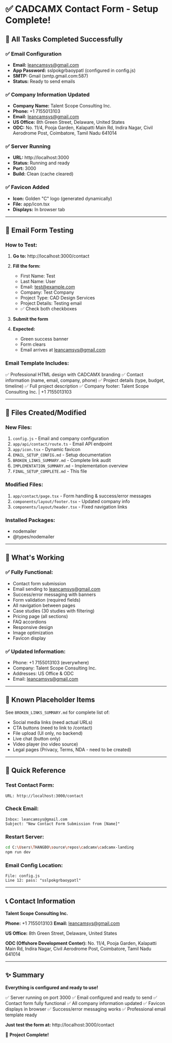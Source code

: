 # ✅ CADCAMX Contact Form - Setup Complete!

## 🎉 All Tasks Completed Successfully

### ✅ Email Configuration
- **Email:** leancamsys@gmail.com
- **App Password:** sslpokgrbaoypatl (configured in config.js)
- **SMTP:** Gmail (smtp.gmail.com:587)
- **Status:** Ready to send emails

### ✅ Company Information Updated
- **Company Name:** Talent Scope Consulting Inc.
- **Phone:** +1 7155013103
- **Email:** leancamsys@gmail.com
- **US Office:** 8th Green Street, Delaware, United States
- **ODC:** No. 11/4, Pooja Garden, Kalapatti Main Rd, Indira Nagar, Civil Aerodrome Post, Coimbatore, Tamil Nadu 641014

### ✅ Server Running
- **URL:** http://localhost:3000
- **Status:** Running and ready
- **Port:** 3000
- **Build:** Clean (cache cleared)

### ✅ Favicon Added
- **Icon:** Golden "C" logo (generated dynamically)
- **File:** app/icon.tsx
- **Displays:** In browser tab

---

## 📧 Email Form Testing

### How to Test:

1. **Go to:** http://localhost:3000/contact

2. **Fill the form:**
   - First Name: Test
   - Last Name: User
   - Email: test@example.com
   - Company: Test Company
   - Project Type: CAD Design Services
   - Project Details: Testing email
   - ✅ Check both checkboxes

3. **Submit the form**

4. **Expected:**
   - Green success banner
   - Form clears
   - Email arrives at leancamsys@gmail.com

### Email Template Includes:
✅ Professional HTML design with CADCAMX branding
✅ Contact information (name, email, company, phone)
✅ Project details (type, budget, timeline)
✅ Full project description
✅ Company footer: Talent Scope Consulting Inc. | +1 7155013103

---

## 📁 Files Created/Modified

### New Files:
1. `config.js` - Email and company configuration
2. `app/api/contact/route.ts` - Email API endpoint
3. `app/icon.tsx` - Dynamic favicon
4. `EMAIL_SETUP_CONFIG.md` - Setup documentation
5. `BROKEN_LINKS_SUMMARY.md` - Complete link audit
6. `IMPLEMENTATION_SUMMARY.md` - Implementation overview
7. `FINAL_SETUP_COMPLETE.md` - This file

### Modified Files:
1. `app/contact/page.tsx` - Form handling & success/error messages
2. `components/layout/footer.tsx` - Updated company info
3. `components/layout/header.tsx` - Fixed navigation links

### Installed Packages:
- nodemailer
- @types/nodemailer

---

## 🎯 What's Working

### ✅ Fully Functional:
- Contact form submission
- Email sending to leancamsys@gmail.com
- Success/error messaging with banners
- Form validation (required fields)
- All navigation between pages
- Case studies (30 studies with filtering)
- Pricing page (all sections)
- FAQ accordions
- Responsive design
- Image optimization
- Favicon display

### ✅ Updated Information:
- Phone: +1 7155013103 (everywhere)
- Company: Talent Scope Consulting Inc.
- Addresses: US Office & ODC
- Email: leancamsys@gmail.com

---

## 📝 Known Placeholder Items

See `BROKEN_LINKS_SUMMARY.md` for complete list of:
- Social media links (need actual URLs)
- CTA buttons (need to link to /contact)
- File upload (UI only, no backend)
- Live chat (button only)
- Video player (no video source)
- Legal pages (Privacy, Terms, NDA - need to be created)

---

## 🚀 Quick Reference

### Test Contact Form:
```
URL: http://localhost:3000/contact
```

### Check Email:
```
Inbox: leancamsys@gmail.com
Subject: "New Contact Form Submission from [Name]"
```

### Restart Server:
```bash
cd C:\Users\THANGBO\source\repos\cadcamx\cadcamx-landing
npm run dev
```

### Email Config Location:
```
File: config.js
Line 12: pass: "sslpokgrbaoypatl"
```

---

## 📞 Contact Information

**Talent Scope Consulting Inc.**

**Phone:** +1 7155013103
**Email:** leancamsys@gmail.com

**US Office:**
8th Green Street, Delaware, United States

**ODC (Offshore Development Center):**
No. 11/4, Pooja Garden, Kalapatti Main Rd,
Indira Nagar, Civil Aerodrome Post,
Coimbatore, Tamil Nadu 641014

---

## ✨ Summary

**Everything is configured and ready to use!**

✅ Server running on port 3000
✅ Email configured and ready to send
✅ Contact form fully functional
✅ All company information updated
✅ Favicon displays in browser
✅ Success/error messaging works
✅ Professional email template ready

**Just test the form at:** http://localhost:3000/contact

🎉 **Project Complete!**
